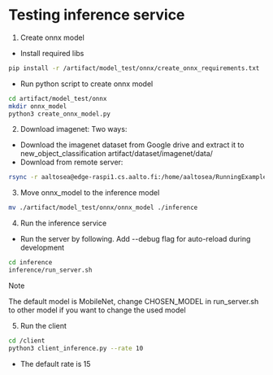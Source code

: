 # Testing inference service

1. Create onnx model

- Install required libs

```bash
pip install -r /artifact/model_test/onnx/create_onnx_requirements.txt
```

- Run python script to create onnx model

```bash
cd artifact/model_test/onnx
mkdir onnx_model
python3 create_onnx_model.py
```

2. Download imagenet:
   Two ways:

- Download the imagenet dataset from Google drive and extract it to new_object_classification artifact/dataset/imagenet/data/
- Download from remote server:

```bash
rsync -r aaltosea@edge-raspi1.cs.aalto.fi:/home/aaltosea/RunningExample/new_object_classification/src/artifact/dataset/imagenet/data/val_images $your_local_destination
```

3. Move onnx_model to the inference model

```bash
mv ./artifact/model_test/onnx/onnx_model ./inference
```

4. Run the inference service

- Run the server by following. Add --debug flag for auto-reload during development

```bash
cd inference
inference/run_server.sh
```

> [!NOTE]
>
> The default model is MobileNet, change CHOSEN_MODEL in run_server.sh to other model if you want to change the used model

5. Run the client

```bash
cd /client
python3 client_inference.py --rate 10
```

- The default rate is 15

